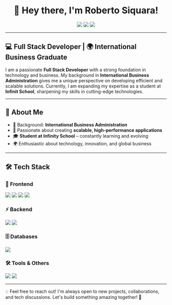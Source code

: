 <h1 align="center">👋 Hey there, I'm Roberto Siquara!</h1>

<p align="center">
  <img src="https://img.shields.io/badge/Full%20Stack-Developer-blue?style=for-the-badge&logo=codeigniter&logoColor=white" />
  <img src="https://img.shields.io/badge/Python%20%7C%20FastAPI-Backend-blueviolet?style=for-the-badge&logo=python&logoColor=white" />
  <img src="https://img.shields.io/badge/Flet%20%7C%20UI%20Framework-green?style=for-the-badge&logo=flask&logoColor=white" />
</p>

---

## 💻 **Full Stack Developer | 🌍 International Business Graduate**  

I am a passionate **Full Stack Developer** with a strong foundation in technology and business. My background in **International Business Administration** gives me a unique perspective on developing efficient and scalable solutions. Currently, I am expanding my expertise as a student at **Infinit School**, sharpening my skills in cutting-edge technologies.

---

## 🔹 **About Me**
- 💼 Background: **International Business Administration**  
- 🚀 Passionate about creating **scalable, high-performance applications**  
- 🎓 **Student at Infinity School** – constantly learning and evolving  
- 🌍 Enthusiastic about technology, innovation, and global business  
 

---

## 🛠 **Tech Stack**

<div align="left">

### 🚀 **Frontend**
<p>
  <img src="https://img.shields.io/badge/HTML5-E34F26?style=for-the-badge&logo=html5&logoColor=white" />
  <img src="https://img.shields.io/badge/CSS3-1572B6?style=for-the-badge&logo=css3&logoColor=white" />
  <img src="https://img.shields.io/badge/JavaScript-F7DF1E?style=for-the-badge&logo=javascript&logoColor=black" />
  <img src="https://img.shields.io/badge/Flet-282C34?style=for-the-badge&logo=flask&logoColor=white" />
</p>

### ⚡ **Backend**
<p>
  <img src="https://img.shields.io/badge/Python-3776AB?style=for-the-badge&logo=python&logoColor=white" />
  <img src="https://img.shields.io/badge/FastAPI-009688?style=for-the-badge&logo=fastapi&logoColor=white" />
</p>

### 🗄 **Databases**
<p>
  <img src="https://img.shields.io/badge/MySQL-4479A1?style=for-the-badge&logo=mysql&logoColor=white" />
</p>

### 🛠 **Tools & Others**
<p>
  <img src="https://img.shields.io/badge/Git-F05032?style=for-the-badge&logo=git&logoColor=white" />
  <img src="https://img.shields.io/badge/VS_Code-007ACC?style=for-the-badge&logo=visualstudiocode&logoColor=white" />
</p>

</div>


---

💡 Feel free to reach out! I'm always open to new projects, collaborations, and tech discussions. Let's build something amazing together! 🚀  

